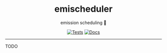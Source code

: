 <h1 align="center">emischeduler</h1>

<div align="center">

emission scheduling 📅

[![Tests](https://github.com/radio-aktywne/emischeduler/actions/workflows/test-docker.yml/badge.svg)](https://github.com/radio-aktywne/emischeduler/actions/workflows/test-docker.yml)
[![Docs](https://github.com/radio-aktywne/emischeduler/actions/workflows/docs.yml/badge.svg)](https://github.com/radio-aktywne/emischeduler/actions/workflows/docs.yml)

</div>

---

TODO
